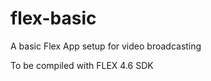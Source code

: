 flex-basic
==========

A basic Flex App setup for video broadcasting

To be compiled with FLEX 4.6 SDK
